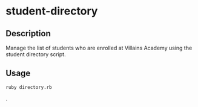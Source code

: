 # student-directory

## Description

Manage the list of students who are enrolled at Villains Academy using the student directory script.

## Usage

```shell
ruby directory.rb
```
.
